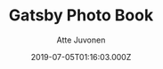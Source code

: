---
title: Gatsby Photo Book
github: https://github.com/baobabKoodaa/gatsby-starter-photo-book
demo: https://gatsby-starter-photo-book.netlify.app/
author: Atte Juvonen
ssg:
  - Gatsby
cms:
  - Markdown
date: 2019-07-05T01:16:03.000Z
description: A Gatsby starter for sharing photosets.
draft: true
publish_date: '2019-07-05T01:16:03Z'
update_date: '2022-07-19T15:40:43Z'
github_star: 92
github_fork: 44
---